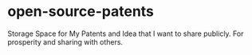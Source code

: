 # open-source-patents
Storage Space for My Patents and Idea that I want to share publicly. For prosperity and sharing with others.
